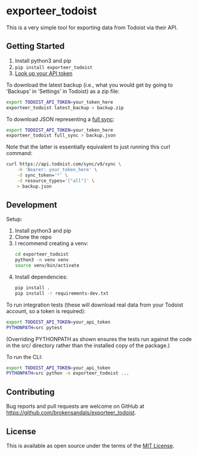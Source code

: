 # exporteer\_todoist

This is a very simple tool for exporting data from Todoist via their API.

## Getting Started

1. Install python3 and pip
2. `pip install exporteer_todoist`
3. [Look up your API token](https://todoist.com/prefs/integrations)

To download the latest backup (i.e., what you would get by going to 'Backups' in 'Settings' in Todoist) as a zip file:

```bash
export TODOIST_API_TOKEN=your_token_here
exporteer_todoist latest_backup > backup.zip
```

To download JSON representing a [full sync](https://developer.todoist.com/sync/v9/#sync):

```bash
export TODOIST_API_TOKEN=your_token_here
exporteer_todoist full_sync > backup.json
```

Note that the latter is essentially equivalent to just running this curl command:

```bash
curl https://api.todoist.com/sync/v9/sync \
    -H 'Bearer: your_token_here' \
    -d sync_token='*' \
    -d resource_types='["all"]' \
    > backup.json
```

## Development

Setup:

1. Install python3 and pip
2. Clone the repo
3. I recommend creating a venv:
    ```bash
    cd exporteer_todoist
    python3 -m venv venv
    source venv/bin/activate
    ```
4. Install dependencies:
    ```bash
   pip install .
   pip install -r requirements-dev.txt
    ```

To run integration tests (these will download real data from your Todoist account, so a token is required):

```bash
export TODOIST_API_TOKEN=your_api_token
PYTHONPATH=src pytest
```

(Overriding PYTHONPATH as shown ensures the tests run against the code in the src/ directory rather than the installed copy of the package.)

To run the CLI:

```bash
export TODOIST_API_TOKEN=your_api_token
PYTHONPATH=src python -m exporteer_todoist ...
```

## Contributing

Bug reports and pull requests are welcome on GitHub at https://github.com/brokensandals/exporteer_todoist.

## License

This is available as open source under the terms of the [MIT License](https://opensource.org/licenses/MIT).
